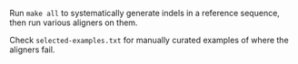 Run `make all` to systematically generate indels in a reference sequence, then run various aligners on them.

Check `selected-examples.txt` for manually curated examples of where the aligners fail.
